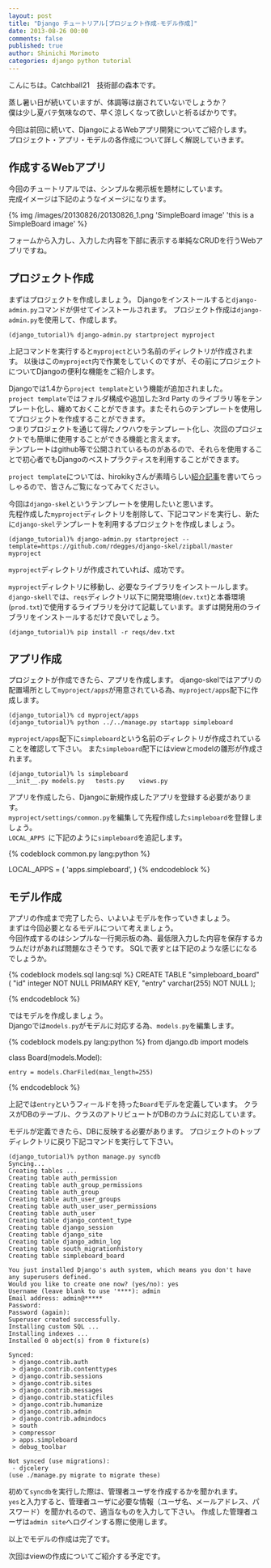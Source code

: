 ```yaml
---
layout: post
title: "Django チュートリアル[プロジェクト作成-モデル作成]"
date: 2013-08-26 00:00
comments: false
published: true
author: Shinichi Morimoto
categories: django python tutorial
---
```


こんにちは。Catchball21　技術部の森本です。

蒸し暑い日が続いていますが、体調等は崩されていないでしょうか？  
僕は少し夏バテ気味なので、早く涼しくなって欲しいと祈るばかりです。

今回は前回に続いて、DjangoによるWebアプリ開発についてご紹介します。  
プロジェクト・アプリ・モデルの各作成について詳しく解説していきます。

## 作成するWebアプリ

今回のチュートリアルでは、シンプルな掲示板を題材にしています。  
完成イメージは下記のようなイメージになります。

{% img /images/20130826/20130826_1.png 'SimpleBoard image' 'this is a SimpleBoard image' %}

フォームから入力し、入力した内容を下部に表示する単純なCRUDを行うWebアプリですね。

## プロジェクト作成

まずはプロジェクトを作成しましょう。
Djangoをインストールすると`django-admin.py`コマンドが併せてインストールされます。
プロジェクト作成は`django-admin.py`を使用して、作成します。

	(django_tutorial)% django-admin.py startproject myproject

上記コマンドを実行すると`myproject`という名前のディレクトリが作成されます。
以後はこの`myproject`内で作業をしていくのですが、その前にプロジェクトについてDjangoの便利な機能をご紹介します。

Djangoでは1.4から`project template`という機能が追加されました。  
`project template`ではフォルダ構成や追加した3rd Party のライブラリ等をテンプレート化し、纏めておくことができます。またそれらのテンプレートを使用してプロジェクトを作成することができます。  
つまりプロジェクトを通じて得たノウハウをテンプレート化し、次回のプロジェクトでも簡単に使用することができる機能と言えます。  
テンプレートはgithub等で公開されているものがあるので、それらを使用することで初心者でもDjangoのベストプラクティスを利用することができます。

`project template`については、hirokikyさんが素晴らしい[紹介記事](http://d.hatena.ne.jp/hirokiky/20120702/1341231182)を書いてらっしゃるので、皆さんご覧になってみてください。

今回は`django-skel`というテンプレートを使用したいと思います。  
先程作成した`myproject`ディレクトリを削除して、下記コマンドを実行し、新たに`django-skel`テンプレートを利用するプロジェクトを作成しましょう。

	(django_tutorial)% django-admin.py startproject --template=https://github.com/rdegges/django-skel/zipball/master myproject

`myproject`ディレクトリが作成されていれば、成功です。

`myproject`ディレクトリに移動し、必要なライブラリをインストールします。`django-skell`では、`reqs`ディレクトリ以下に開発環境(`dev.txt`)と本番環境(`prod.txt`)で使用するライブラリを分けて記載しています。まずは開発用のライブラリをインストールするだけで良いでしょう。

	(django_tutorial)% pip install -r reqs/dev.txt



## アプリ作成

プロジェクトが作成できたら、アプリを作成します。
django-skelではアプリの配置場所として`myproject/apps`が用意されている為、`myproject/apps`配下に作成します。

	(django_tutorial)% cd myproject/apps
	(django_tutorial)% python ../../manage.py startapp simpleboard

`myproject/apps`配下に`simpleboard`という名前のディレクトリが作成されていることを確認して下さい。
また`simpleboard`配下にはviewとmodelの雛形が作成されます。

	(django_tutorial)% ls simpleboard
	__init__.py models.py   tests.py    views.py

アプリを作成したら、Djangoに新規作成したアプリを登録する必要があります。  
`myproject/settings/common.py`を編集して先程作成した`simpleboard`を登録しましょう。  
`LOCAL_APPS `に下記のように`simpleboard`を追記します。  

{% codeblock common.py lang:python %}

LOCAL_APPS = (
    'apps.simpleboard',
)
{% endcodeblock %}


## モデル作成

アプリの作成まで完了したら、いよいよモデルを作っていきましょう。  
まずは今回必要となるモデルについて考えましょう。  
今回作成するのはシンプルな一行掲示板の為、最低限入力した内容を保存するカラムだけがあれば問題なさそうです。
SQLで表すとは下記のような感じになるでしょうか。

{% codeblock models.sql lang:sql %}
CREATE TABLE "simpleboard_board" (
   "id" integer NOT NULL PRIMARY KEY,
   "entry" varchar(255) NOT NULL
);

{% endcodeblock %}  

ではモデルを作成しましょう。  
Djangoでは`models.py`がモデルに対応する為、`models.py`を編集します。

{% codeblock models.py lang:python %}
from django.db import models


class Board(models.Model):

	entry = models.CharFiled(max_length=255)


{% endcodeblock %}

上記では`entry`というフィールドを持った`Board`モデルを定義しています。
クラスがDBのテーブル、クラスのアトリビュートがDBのカラムに対応しています。

モデルが定義できたら、DBに反映する必要があります。
プロジェクトのトップディレクトリに戻り下記コマンドを実行して下さい。

	(django_tutorial)% python manage.py syncdb
	Syncing...
	Creating tables ...
	Creating table auth_permission
	Creating table auth_group_permissions
	Creating table auth_group
	Creating table auth_user_groups
	Creating table auth_user_user_permissions
	Creating table auth_user
	Creating table django_content_type
	Creating table django_session
	Creating table django_site
	Creating table django_admin_log
	Creating table south_migrationhistory
	Creating table simpleboard_board

	You just installed Django's auth system, which means you don't have any superusers defined.
	Would you like to create one now? (yes/no): yes
	Username (leave blank to use '****): admin
	Email address: admin@*****
	Password:
	Password (again):
	Superuser created successfully.
	Installing custom SQL ...
	Installing indexes ...
	Installed 0 object(s) from 0 fixture(s)

	Synced:
	 > django.contrib.auth
	 > django.contrib.contenttypes
	 > django.contrib.sessions
	 > django.contrib.sites
	 > django.contrib.messages
	 > django.contrib.staticfiles
	 > django.contrib.humanize
	 > django.contrib.admin
	 > django.contrib.admindocs
	 > south
	 > compressor
	 > apps.simpleboard
	 > debug_toolbar

	Not synced (use migrations):
	 - djcelery
	(use ./manage.py migrate to migrate these)

初めて`syncdb`を実行した際は、管理者ユーザを作成するかを聞かれます。  
`yes`と入力すると、管理者ユーザに必要な情報（ユーザ名、メールアドレス、パスワード）を聞かれるので、適当なものを入力して下さい。
作成した管理者ユーザは`admin site`へログインする際に使用します。

以上でモデルの作成は完了です。

次回はviewの作成についてご紹介する予定です。